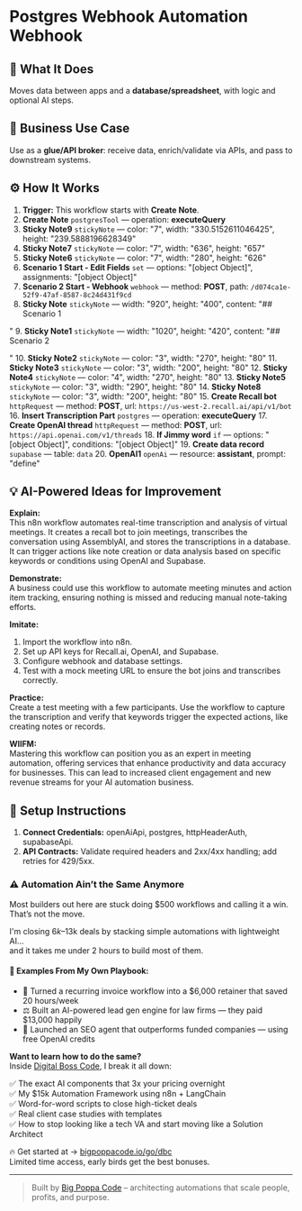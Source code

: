 # Postgres Webhook Automation Webhook
## 🚀 What It Does
Moves data between apps and a **database/spreadsheet**, with logic and optional AI steps.

## 💼 Business Use Case
Use as a **glue/API broker**: receive data, enrich/validate via APIs, and pass to downstream systems.

## ⚙️ How It Works
1. **Trigger:** This workflow starts with **Create Note**.
2. **Create Note** `postgresTool` — operation: **executeQuery**
3. **Sticky Note9** `stickyNote` — color: "7", width: "330.5152611046425", height: "239.5888196628349"
4. **Sticky Note7** `stickyNote` — color: "7", width: "636", height: "657"
5. **Sticky Note6** `stickyNote` — color: "7", width: "280", height: "626"
6. **Scenario 1 Start - Edit Fields** `set` — options: "[object Object]", assignments: "[object Object]"
7. **Scenario 2 Start - Webhook** `webhook` — method: **POST**, path: `/d074ca1e-52f9-47af-8587-8c24d431f9cd`
8. **Sticky Note** `stickyNote` — width: "920", height: "400", content: "## Scenario 1

"
9. **Sticky Note1** `stickyNote` — width: "1020", height: "420", content: "## Scenario 2

"
10. **Sticky Note2** `stickyNote` — color: "3", width: "270", height: "80"
11. **Sticky Note3** `stickyNote` — color: "3", width: "200", height: "80"
12. **Sticky Note4** `stickyNote` — color: "4", width: "270", height: "80"
13. **Sticky Note5** `stickyNote` — color: "3", width: "290", height: "80"
14. **Sticky Note8** `stickyNote` — color: "3", width: "200", height: "80"
15. **Create Recall bot** `httpRequest` — method: **POST**, url: `https://us-west-2.recall.ai/api/v1/bot`
16. **Insert Transcription Part** `postgres` — operation: **executeQuery**
17. **Create OpenAI thread** `httpRequest` — method: **POST**, url: `https://api.openai.com/v1/threads`
18. **If Jimmy word** `if` — options: "[object Object]", conditions: "[object Object]"
19. **Create data record** `supabase` — table: `data`
20. **OpenAI1** `openAi` — resource: **assistant**, prompt: "define"

## 💡 AI-Powered Ideas for Improvement
**Explain:**  
This n8n workflow automates real-time transcription and analysis of virtual meetings. It creates a recall bot to join meetings, transcribes the conversation using AssemblyAI, and stores the transcriptions in a database. It can trigger actions like note creation or data analysis based on specific keywords or conditions using OpenAI and Supabase.

**Demonstrate:**  
A business could use this workflow to automate meeting minutes and action item tracking, ensuring nothing is missed and reducing manual note-taking efforts.

**Imitate:**  
1. Import the workflow into n8n.
2. Set up API keys for Recall.ai, OpenAI, and Supabase.
3. Configure webhook and database settings.
4. Test with a mock meeting URL to ensure the bot joins and transcribes correctly.

**Practice:**  
Create a test meeting with a few participants. Use the workflow to capture the transcription and verify that keywords trigger the expected actions, like creating notes or records.

**WIIFM:**  
Mastering this workflow can position you as an expert in meeting automation, offering services that enhance productivity and data accuracy for businesses. This can lead to increased client engagement and new revenue streams for your AI automation business.

## 🔧 Setup Instructions
1. **Connect Credentials:** openAiApi, postgres, httpHeaderAuth, supabaseApi.
2. **API Contracts:** Validate required headers and 2xx/4xx handling; add retries for 429/5xx.

### ⚠️ Automation Ain’t the Same Anymore

Most builders out here are stuck doing $500 workflows and calling it a win.  
That’s not the move.  

I'm closing $6k–$13k deals by stacking simple automations with lightweight AI...  
and it takes me under 2 hours to build most of them.

#### 🧠 Examples From My Own Playbook:
- 🔁 Turned a recurring invoice workflow into a $6,000 retainer that saved 20 hours/week  
- ⚖️ Built an AI-powered lead gen engine for law firms — they paid $13,000 happily  
- 🚀 Launched an SEO agent that outperforms funded companies — using free OpenAI credits  

**Want to learn how to do the same?**  
Inside [Digital Boss Code](https://bigpoppacode.io/go/dbc), I break it all down:

✅ The exact AI components that 3x your pricing overnight  
✅ My $15k Automation Framework using n8n + LangChain  
✅ Word-for-word scripts to close high-ticket deals  
✅ Real client case studies with templates  
✅ How to stop looking like a tech VA and start moving like a Solution Architect  

🔥 Get started at → [bigpoppacode.io/go/dbc](https://bigpoppacode.io/go/dbc)  
Limited time access, early birds get the best bonuses.

---
> Built by [Big Poppa Code](https://bigpoppacode.io) – architecting automations that scale people, profits, and purpose.
